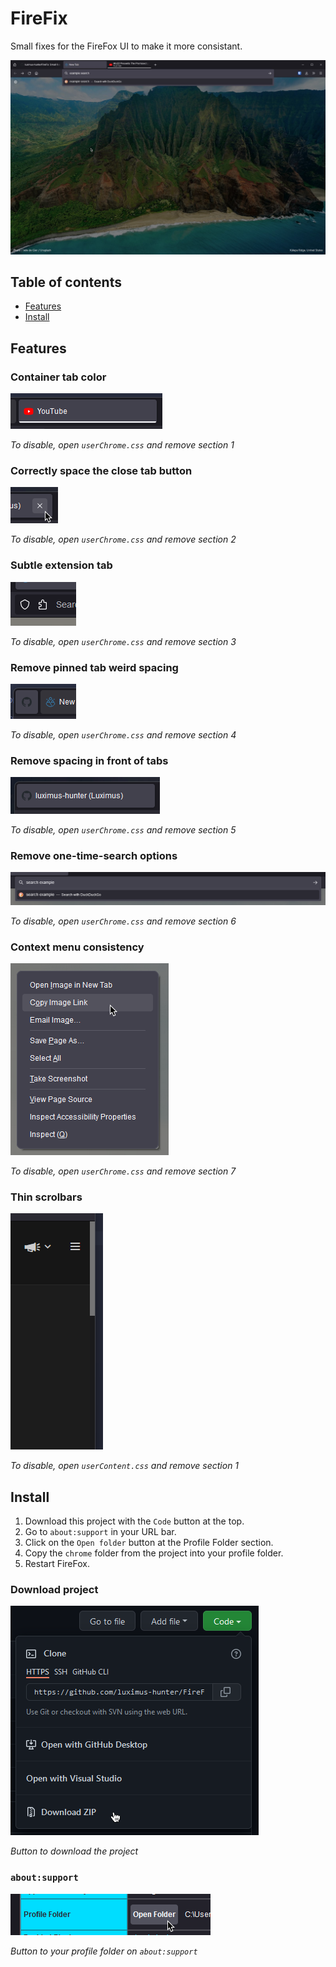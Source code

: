 # FireFix

Small fixes for the FireFox UI to make it more consistant.

![preview](./images/preview.png)

## Table of contents

- [Features](#Features)
- [Install](#Install)

## Features

### Container tab color

![container-tab](./images/features/container-tab.png)

_To disable, open `userChrome.css` and remove section 1_

### Correctly space the close tab button

![close-tab](./images/features/close-tab.png)

_To disable, open `userChrome.css` and remove section 2_

### Subtle extension tab

![extension-page](./images/features/extension-page.png)

_To disable, open `userChrome.css` and remove section 3_

### Remove pinned tab weird spacing

![pinned-tab](./images/features/pinned-tab.png)

_To disable, open `userChrome.css` and remove section 4_

### Remove spacing in front of tabs

![front-spacing](./images/features/front-spacing.png)

_To disable, open `userChrome.css` and remove section 5_

### Remove one-time-search options

![one-time-search](./images/features/one-time-search.png)

_To disable, open `userChrome.css` and remove section 6_

### Context menu consistency

![context-menu](./images/features/context-menu.png)

_To disable, open `userChrome.css` and remove section 7_

### Thin scrolbars

![thin-scrolbar](./images/features/thin-scrolbar.png)

_To disable, open `userContent.css` and remove section 1_

## Install

1. Download this project with the `Code` button at the top.
2. Go to `about:support` in your URL bar.
3. Click on the `Open folder` button at the Profile Folder section.
4. Copy the `chrome` folder from the project into your profile folder.
5. Restart FireFox.

### Download project

![download](./images/install/download.png)

_Button to download the project_

### `about:support`

![about-support](./images/install/about-support.png)

_Button to your profile folder on `about:support`_
